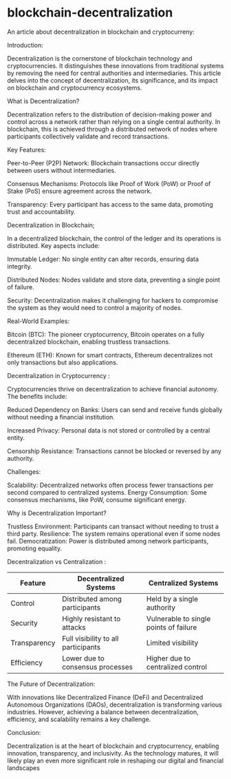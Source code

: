# blockchain-decentralization
An article about decentralization in blockchain and cryptocurreny:

Introduction:

Decentralization is the cornerstone of blockchain technology and cryptocurrencies. It distinguishes these innovations from traditional systems by removing the need for central authorities and intermediaries. This article delves into the concept of decentralization, its significance, and its impact on blockchain and cryptocurrency ecosystems.

What is Decentralization?

Decentralization refers to the distribution of decision-making power and control across a network rather than relying on a single central authority. In blockchain, this is achieved through a distributed network of nodes where participants collectively validate and record transactions.

Key Features:

Peer-to-Peer (P2P) Network: Blockchain transactions occur directly between users without intermediaries.

Consensus Mechanisms: Protocols like Proof of Work (PoW) or Proof of Stake (PoS) ensure agreement across the network.

Transparency: Every participant has access to the same data, promoting trust and accountability.

Decentralization in Blockchain;

In a decentralized blockchain, the control of the ledger and its operations is distributed. Key aspects include:

Immutable Ledger: No single entity can alter records, ensuring data integrity.

Distributed Nodes: Nodes validate and store data, preventing a single point of failure.

Security: Decentralization makes it challenging for hackers to compromise the system as they would need to control a majority of nodes.

Real-World Examples:

Bitcoin (BTC): The pioneer cryptocurrency, Bitcoin operates on a fully decentralized blockchain, enabling trustless transactions.

Ethereum (ETH): Known for smart contracts, Ethereum decentralizes not only transactions but also applications.

Decentralization in Cryptocurrency :

Cryptocurrencies thrive on decentralization to achieve financial autonomy. The benefits include:

Reduced Dependency on Banks: Users can send and receive funds globally without needing a financial institution.

Increased Privacy: Personal data is not stored or controlled by a central entity.

Censorship Resistance: Transactions cannot be blocked or reversed by any authority.

Challenges:

Scalability: Decentralized networks often process fewer transactions per second compared to centralized systems.
Energy Consumption: Some consensus mechanisms, like PoW, consume significant energy.

Why is Decentralization Important?

Trustless Environment: Participants can transact without needing to trust a third party.
Resilience: The system remains operational even if some nodes fail.
Democratization: Power is distributed among network participants, promoting equality.

Decentralization vs Centralization :

| **Feature**             | **Decentralized Systems**         | **Centralized Systems**         |
|--------------------------|-----------------------------------|----------------------------------|
| Control                 | Distributed among participants    | Held by a single authority      |
| Security                | Highly resistant to attacks       | Vulnerable to single points of failure |
| Transparency            | Full visibility to all participants | Limited visibility              |
| Efficiency              | Lower due to consensus processes  | Higher due to centralized control |


The Future of Decentralization:

With innovations like Decentralized Finance (DeFi) and Decentralized Autonomous Organizations (DAOs), decentralization is transforming various industries. However, achieving a balance between decentralization, efficiency, and scalability remains a key challenge.

Conclusion:

Decentralization is at the heart of blockchain and cryptocurrency, enabling innovation, transparency, and inclusivity. As the technology matures, it will likely play an even more significant role in reshaping our digital and financial landscapes
